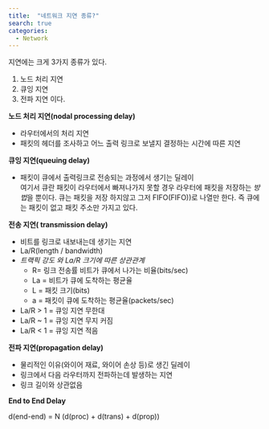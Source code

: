 ```yaml
---
title:  "네트워크 지연 종류?"
search: true
categories: 
  - Network
---
```


지연에는 크게 3가지 종류가 있다.
1. 노드 처리 지연
2. 큐잉 지연 
3. 전파 지연
이다.


__노드 처리 지연(nodal processing delay)__
- 라우터에서의 처리 지연
- 패킷의 헤더를 조사하고 어느 출력 링크로 보낼지 결정하는 시간에 따른 지연

__큐잉 지연(queuing delay)__
- 패킷이 큐에서 출력링크로 전송되는 과정에서 생기는 딜레이<br>
    여기서 큐란 패킷이 라우터에서 빠져나가지 못할 경우 라우터에 패킷을 저장하는 *방법*을 뿐이다. 큐는 패킷을 저장 하지않고 그저 FIFO(FIFO))로 나열만 한다. 즉 큐에는 패킷이 없고 패킷 주소만 가지고 있다.

__전송 지연( transmission delay)__
    
- 비트를 링크로 내보내는데 생기는 지연
- La/R(length / bandwidth)
- *트랙픽 강도 와 La/R 크기에 따른 상관관계*
    - R= 링크 전송률 비트가 큐에서 나가는 비율(bits/sec)
    - La = 비트가 큐에 도착하는 평균율
    - L = 패킷 크기(bits)
    - a = 패킷이 큐에 도착하는 평균율(packets/sec)
- La/R > 1 = 큐잉 지연 무한대
- La/R ~ 1 = 큐잉 지연 무지 커짐
- La/R < 1 = 큐잉 지연 적음

__전파 지연(propagation delay)__
- 물리적인 이유(와이어 재료, 와이어 손상 등)로 생긴 딜레이
- 링크에서 다음 라우터까지 전파하는데 발생하는 지연
- 링크 길이와 상관없음 

__End to End Delay__

d(end-end) = N (d(proc) + d(trans) + d(prop))

 
